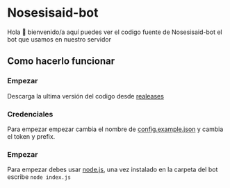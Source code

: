 # Nosesisaid-bot

 Hola 👋 bienvenido/a aquí puedes ver el codigo fuente de Nosesisaid-bot el bot que usamos en nuestro servidor

## Como hacerlo funcionar 

### Empezar 
Descarga la ultima versión del codigo desde [realeases](https://github.com/Nosesisaid/bot/releases)
### Credenciales
Para empezar empezar cambia el nombre de [config.example.json](./config.example.json) y cambia el token y prefix.

### Empezar 
Para empezar debes usar [node.js](https://nodejs.org), una vez instalado en la carpeta del bot escribe `node index.js`
